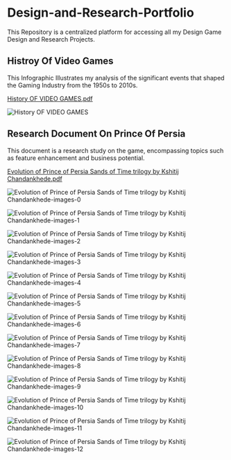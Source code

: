 # Design-and-Research-Portfolio
This Repository is a centralized platform for accessing all my Design Game Design and Research Projects.

## Histroy Of Video Games
This Infographic Illustrates my analysis of the significant events that shaped the Gaming Industry from the 1950s to 2010s.

[History OF VIDEO GAMES.pdf](https://github.com/user-attachments/files/16609410/History.OF.VIDEO.GAMES.pdf)

![History OF VIDEO GAMES](https://github.com/user-attachments/assets/f825cbf3-4826-4671-a92e-130fded2ed7b)

## Research Document On Prince Of Persia
This document is a research study on the game, encompassing topics such as feature enhancement and business potential.

[Evolution of Prince of Persia  Sands of Time trilogy by Kshitij Chandankhede.pdf](https://github.com/user-attachments/files/16609786/Evolution.of.Prince.of.Persia.Sands.of.Time.trilogy.by.Kshitij.Chandankhede.pdf)

![Evolution of Prince of Persia  Sands of Time trilogy by Kshitij Chandankhede-images-0](https://github.com/user-attachments/assets/b3edef75-126a-4b72-aa38-dbbb640e2e61)

![Evolution of Prince of Persia  Sands of Time trilogy by Kshitij Chandankhede-images-1](https://github.com/user-attachments/assets/22062783-fa7a-41ca-afe4-101aa6a5667a)

![Evolution of Prince of Persia  Sands of Time trilogy by Kshitij Chandankhede-images-2](https://github.com/user-attachments/assets/94cdddeb-96e2-4658-8a54-f82714b1ae52)

![Evolution of Prince of Persia  Sands of Time trilogy by Kshitij Chandankhede-images-3](https://github.com/user-attachments/assets/91a51381-3688-4726-b738-ea49af14feab)

![Evolution of Prince of Persia  Sands of Time trilogy by Kshitij Chandankhede-images-4](https://github.com/user-attachments/assets/2a26064a-34ae-45ee-bc6b-93a998255330)

![Evolution of Prince of Persia  Sands of Time trilogy by Kshitij Chandankhede-images-5](https://github.com/user-attachments/assets/f74f0b7e-8077-4331-b799-9560363bd673)

![Evolution of Prince of Persia  Sands of Time trilogy by Kshitij Chandankhede-images-6](https://github.com/user-attachments/assets/4aa523d0-a12d-4ee7-a055-5fd48ea62583)

![Evolution of Prince of Persia  Sands of Time trilogy by Kshitij Chandankhede-images-7](https://github.com/user-attachments/assets/e0c481c2-c4a2-4025-8cfa-c36c0d79ad61)

![Evolution of Prince of Persia  Sands of Time trilogy by Kshitij Chandankhede-images-8](https://github.com/user-attachments/assets/dc3cde0c-5921-4ea6-ae66-c98a196703f1)

![Evolution of Prince of Persia  Sands of Time trilogy by Kshitij Chandankhede-images-9](https://github.com/user-attachments/assets/f9bf74e1-cd24-4fd8-9b97-0ffe8374f439)

![Evolution of Prince of Persia  Sands of Time trilogy by Kshitij Chandankhede-images-10](https://github.com/user-attachments/assets/fbba6481-18ff-4305-a812-ff29b5a66b2b)

![Evolution of Prince of Persia  Sands of Time trilogy by Kshitij Chandankhede-images-11](https://github.com/user-attachments/assets/6bbb2e03-cef0-4c64-bc69-1fd97f7cca7c)

![Evolution of Prince of Persia  Sands of Time trilogy by Kshitij Chandankhede-images-12](https://github.com/user-attachments/assets/1f9d2a05-4fc5-4cba-a064-405948680d9b)


